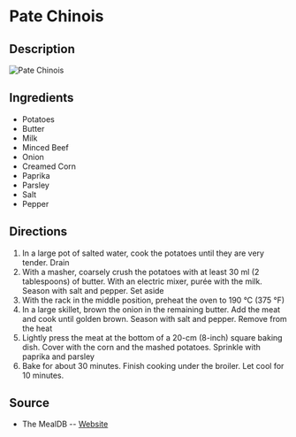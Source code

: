 # Pate Chinois

## Description
![Pate Chinois](https://www.themealdb.com/images/media/meals/yyrrxr1511816289.jpg "Pate Chinois")

## Ingredients
- Potatoes
- Butter
- Milk
- Minced Beef
- Onion
- Creamed Corn
- Paprika
- Parsley
- Salt
- Pepper

## Directions
1. In a large pot of salted water, cook the potatoes until they are very tender. Drain
2. With a masher, coarsely crush the potatoes with at least 30 ml (2 tablespoons) of butter. With an electric mixer, purée with the milk. Season with salt and pepper. Set aside
3. With the rack in the middle position, preheat the oven to 190 °C (375 °F)
4. In a large skillet, brown the onion in the remaining butter. Add the meat and cook until golden brown. Season with salt and pepper. Remove from the heat
5. Lightly press the meat at the bottom of a 20-cm (8-inch) square baking dish. Cover with the corn and the mashed potatoes. Sprinkle with paprika and parsley
6. Bake for about 30 minutes. Finish cooking under the broiler. Let cool for 10 minutes.

## Source

- The MealDB -- [Website](https://themealdb.com/)
